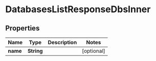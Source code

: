 

# DatabasesListResponseDbsInner


## Properties

| Name | Type | Description | Notes |
|------------ | ------------- | ------------- | -------------|
|**name** | **String** |  |  [optional] |



